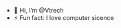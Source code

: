 - 👋 Hi, I’m @Vtrech
- ⚡ Fun fact: I love computer sicence

<!---
Vtrech/Vtrech is a ✨ special ✨ repository because its `README.md` (this file) appears on your GitHub profile.
You can click the Preview link to take a look at your changes.
--->
